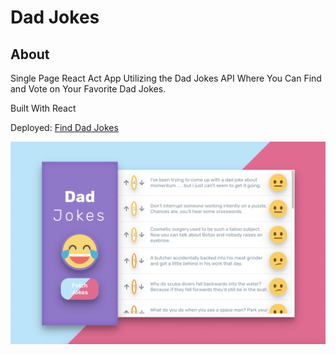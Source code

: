 # Dad Jokes

## About

Single Page React Act App Utilizing the Dad Jokes API Where You Can Find and Vote on Your Favorite Dad Jokes.

Built With React

Deployed: [Find Dad Jokes](https://noho-glitch.github.io/dad-jokes-api/)

![dad jokes](https://github.com/noho-glitch/dad-jokes-api/blob/master/public/dadjokes.png?raw=true "dad jokes")
